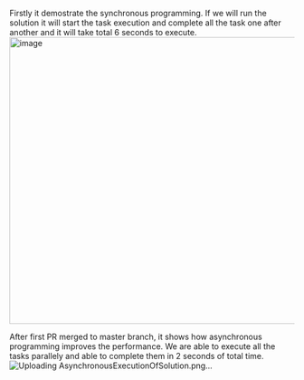 Firstly it demostrate the synchronous programming. If we will run the solution it will start the task execution and complete all the task one after another
and it will take total 6 seconds to execute.
<img width="506" alt="image" src="https://github.com/user-attachments/assets/0a01d69c-6727-4eca-96ac-c68aa700536c">

After first PR merged to master branch, it shows how asynchronous programming improves the performance. We are able to execute all the tasks parallely and able to complete them in 2 seconds of total time. 
![Uploading AsynchronousExecutionOfSolution.png…]()
